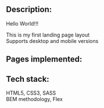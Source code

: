 ## Description:

Hello World!!!

This is my first landing page layout
<br>
Supports desktop and mobile versions

## Pages implemented:

## Tech stack:

HTML5, CSS3, SASS
<br>
BEM methodology, Flex
